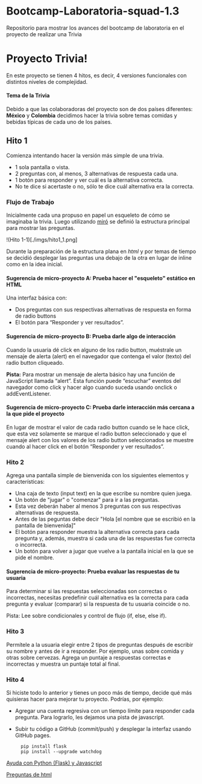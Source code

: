 # Bootcamp-Laboratoria-squad-1.3
Repositorio para mostrar los avances del bootcamp de laboratoria en el proyecto de realizar una Trivia

# Proyecto Trivia!

En este proyecto se tienen 4 hitos, es decir, 4 versiones funcionales con distintos niveles de complejidad.

#### Tema de la Trivia
Debido a que las colaboradoras del proyecto son de dos países diferentes: **México** y **Colombia** decidimos hacer la trivia sobre temas comidas y bebidas típicas de cada uno de los países.



## Hito 1

Comienza intentando hacer la versión más simple de una trivia.

- 1 sola pantalla o vista.
- 2 preguntas con, al menos, 3 alternativas de respuesta cada una.
- 1 botón para responder y ver cuál es la alternativa correcta.
- No te dice si acertaste o no, sólo te dice cuál alternativa era la correcta.


### Flujo de Trabajo
Inicialmente cada una propuso en papel un esqueleto de cómo se imaginaba la trivia. Luego utilizando [miró](https://www.miro.com) se definió la estructura principal para mostrar las preguntas.

!(Hito 1-1)[./imgs/hito1\_1.png]

Durante la preparación de la estructura plana en *html* y por temas de tiempo se decidió desplegar las preguntas una debajo de la otra en lugar de inline como en la idea inicial.  



#### Sugerencia de micro-proyecto A: Prueba hacer el "esqueleto" estático en HTML

Una interfaz básica con:

* Dos preguntas con sus respectivas alternativas de respuesta en forma de radio buttons
* El botón para “Responder y ver resultados”.

#### Sugerencia de micro-proyecto B: Prueba darle algo de interacción

Cuando la usuaria dé click en alguno de los radio button, muéstrale un mensaje de alerta (alert) en el navegador que contenga el valor (texto) del radio button cliqueado.

**Pista:** Para mostrar un mensaje de alerta básico hay una función de JavaScript llamada “alert”. Esta función puede “escuchar” eventos del navegador como click y hacer algo cuando suceda usando onclick o addEventListener.


#### Sugerencia de micro-proyecto C: Prueba darle interacción más cercana a la que pide el proyecto

En lugar de mostrar el valor de cada radio button cuando se le hace click, que esta vez solamente se marque el radio button seleccionado y que el mensaje alert con los valores de los radio button seleccionados se muestre cuando al hacer click en el botón “Responder y ver resultados”.



### Hito 2

Agrega una pantalla simple de bienvenida con los siguientes elementos y características:

* Una caja de texto (input text) en la que escribe su nombre quien juega.
* Un botón de "jugar" o "comenzar" para ir a las preguntas.
* Esta vez deberán haber al menos 3 preguntas con sus respectivas alternativas de respuesta.
* Antes de las peguntas debe decir "Hola \[el nombre que se escribió en la pantalla de bienvenida\]"
* El botón para responder muestra la alternativa correcta para cada pregunta y, además, muestra si cada una de las respuestas fue correcta o incorrecta.
* Un botón para volver a jugar que vuelve a la pantalla inicial en la que se pide el nombre.

#### Sugerencia de micro-proyecto: Prueba evaluar las respuestas de tu usuaria

Para determinar si las respuestas seleccionadas son correctas o incorrectas, necesitas predefinir cuál alternativa es la correcta para cada pregunta y evaluar (comparar) si la respuesta de tu usuaria coincide o no.

Pista: Lee sobre condicionales y control de flujo (if, else, else if).


### Hito 3

Permítele a la usuaria elegir entre 2 tipos de preguntas después de escribir su nombre y antes de ir a responder. 
Por ejemplo, unas sobre comida y otras sobre cervezas. Agrega un puntaje a respuestas correctas e incorrectas y 
muestra un puntaje total al final.


### Hito 4

Si hiciste todo lo anterior y tienes un poco más de tiempo, decide qué más quisieras hacer para mejorar tu proyecto. 
Podrías, por ejemplo:

* Agregar una cuenta regresiva con un tiempo límite para responder cada pregunta. Para lograrlo, les dejamos una 
pista de javascript.
* Subir tu código a GitHub (commit/push) y desplegar la interfaz usando GitHub pages.


        pip install flask
        pip install --upgrade watchdog

[Ayuda con Python (Flask) y Javascript](https://dataanalyticsireland.ie/es/2021/12/13/como-pasar-una-variable-javascript-a-python-usando-json/)

[Preguntas de html](<!--https://unipython.com/las-60-preguntas-y-respuestas-mas-frecuentes-de-html-y-html5/#google_vignette-->
)
